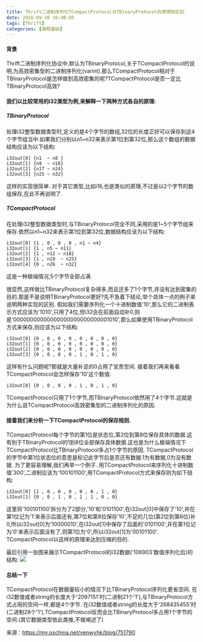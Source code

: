 ```yaml
---
title: Thrift二进制序列化TCompactProtocol与TBinaryProtocol的原理和区别
date: 2016-09-30 16:48:05
tags: [Thrift]
categories: [编程基础]
---
```

#### 背景
Thrift二进制序列化协议中,默认为TBinaryProtocol,关于TCompactProtocol的说明,为高效密集型的二进制序列化(varint).那么TCompactProtocol相对于TBinaryProtocol是怎样做到高效密集的呢?TCompactProtocol是否一定比TBinaryProtocol高效?


#### 我们以比较常用的i32类型为例,来解释一下两种方式各自的原理:

##### TBinaryProtocol
处理i32整型数据类型时,定义的是4个字节的数组,32位的长度正好可以保存到这4个字节组当中.如果我们分别以n1~n32来表示第1位到第32位,那么这个数组的数据结构应该为以下结构:
````
i32out[0] {n1  ~ n8 }
i32out[1] {n9  ~ n16}
i32out[2] {n17 ~ n24}
i32out[3] {n25 ~ n32}
````
这样的实现很简单.
对于其它类型,比如i16,也是类似的原理,不过是以2个字节的数组保存,在此不再说明了.

##### TCompactProtocol
在处理i32整型数据类型时,与TBinaryProtocol完全不同,采用的是1~5个字节组来保存.依然以n1~n32来表示第1位到第32位,数据结构应该为以下结构:
````
i32out[0] {1 , 0 , 0 , 0 , n1 ~ n4}
i32out[1] {1 , n5 ~ n11}
i32out[2] {1 , n12 ~ n18}
i32out[3] {1 , n19  ~ n25}
i32out[4] {0 , n26  ~ n32}
````
这是一种极端情况,5个字节全部占满.



很显然,这样做比TBinaryProtocol复杂得多,而且还多了1个字节,并没有达到密集的目的.那是不是说明TBinaryProtocol更好?先不急着下结论,举个具体一点的例子来说明两种实现的区别.
假如我们需要序列化一个十进制数值'10',那么它的二进制表示方式应该为'1010',只用了4位,但i32会在前面自动补0,则是'00000000000000000000000000001010',那么如果使用TBinaryProtocol方式来保存,则应该为以下结构:
````
i32out[0] {0 , 0 , 0 , 0 , 0 , 0 , 0 , 0}
i32out[1] {0 , 0 , 0 , 0 , 0 , 0 , 0 , 0}
i32out[2] {0 , 0 , 0 , 0 , 0 , 0 , 0 , 0}
i32out[3] {0 , 0 , 0 , 0 , 1 , 0 , 1 , 0}
````
这样有什么问题呢?那就是大量补足的0占用了宝贵空间.
接着我们再来看看TCompactProtocol会怎样保存'10'这个数值:
````
i32out[0] {0 , 0 , 0 , 0 , 1 , 0 , 1 , 0}
````
TCompactProtocol只用了1个字节,而TBinaryProtocol依然用了4个字节.这就是为什么说TCompactProtocol高效密集型的二进制序列化的原因.

#### 接着我们来分析一下TCompactProtocol的保存规则.
TCompactProtocol每个字节的第1位是状态位,第2位到第8位保存具体的数据.这有别于TBinaryProtocol的1到8位全部保存具体数据.这也是为什么极端情况下TCompactProtocol比TBinaryProtocol多占1个字节的原因.
TCompactProtocol的字节中第1位状态位的意思是标记此字节后是否还有数据.1为有数据,0为没有数据.
为了更容易理解,我们再举一个例子.
用TCompactProtocol来序列化十进制数值'300',二进制应该为'100101100',用TCompactProtocol方式来保存则为如下结构:
````
i32out[0] {1 , 0 , 0 , 0 , 0 , 0 , 1 , 0}
i32out[1] {0 , 0 , 1 , 0 , 1 , 1 , 0 , 0}
````
这里将'100101100'拆分为了2部分,'10'和'0101100',在i32out[0]中保存了'10',并在第1位记为'1'来表示后面还有,第7位和第8位保存'10',不足的几位(第2位到第6位)补0,所以i32out[0]为'10000010',在i32out[1]中保存了后面的'0101100',并在第1位记为'0'来表示后面没有了,则第1位为'0',所以i32out[1]为'00101100'.
TCompactProtocol以这样的原理来达到压缩的目的.

最后引用一张图来展示TCompactProtocol的i32数据('106903'数值序列化后)的结构:
![](https://static.oschina.net/uploads/space/2016/0926/194645_9dmf_766562.png)


#### 总结一下
TCompactProtocol在数据量较小的情况下比TBinaryProtocol序列化更省空间.
在i32数值或者string的长度大于'2097151'时(二进制21个'1'),与TBinaryProtocol方式占用的空间一样,都是4个字节.
在i32数值或者string的长度大于'268435455'时(二进制28个'1'),TCompactProtocol反而会比TBinaryProtocol多占用1个字节的空间.(其它数据类型依此类推,不做阐述了)


来源：https://my.oschina.net/venwyhk/blog/751790
